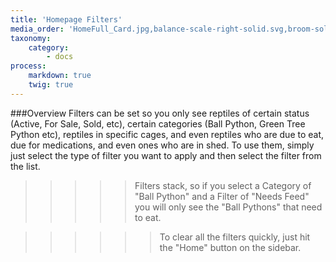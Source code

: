```yaml
---
title: 'Homepage Filters'
media_order: 'HomeFull_Card.jpg,balance-scale-right-solid.svg,broom-solid.svg,capsules-solid.svg,eye-slash-regular.svg,eye-slash-solid.svg,hamburger-solid.svg,hand-holding-solid.svg,money-bill-solid.svg,biohazard-solid.svg'
taxonomy:
    category:
        - docs
process:
    markdown: true
    twig: true
---
```


###Overview
Filters can be set so you only see reptiles of certain status (Active, For Sale, Sold, etc), certain categories (Ball Python, Green Tree Python etc), reptiles in specific cages, and even reptiles who are due to eat, due for medications, and even ones who are in shed. To use them, simply just select the type of filter you want to apply and then select the filter from the list.


>>>>> Filters stack, so if you select a Category of "Ball Python" and a Filter of "Needs Feed" you will only see the "Ball Pythons" that need to eat.

<!--
Separator
-->

>>>>>> To clear all the filters quickly, just hit the "Home" button on the sidebar.